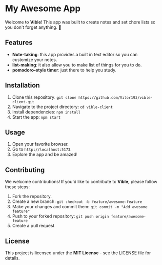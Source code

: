 # My Awesome App

Welcome to **Vible**! This app was built to create notes and set chore lists so you don't forget anything. 🚀

## Features

- **Note-taking**: this app provides a built in text editor so you can customize your notes.
- **list-making**: it also allow you to make list of things for you to do.
- **pomodoro-style timer**: just there to help you study.

## Installation

1. Clone this repository: `git clone https://github.com/Vitor193/vible-client.git`
2. Navigate to the project directory: `cd vible-client`
3. Install dependencies: `npm install`
4. Start the app: `npm start`

## Usage

1. Open your favorite browser.
2. Go to `http://localhost:5173`.
3. Explore the app and be amazed!

## Contributing

We welcome contributions! If you'd like to contribute to **Vible**, please follow these steps:

1. Fork the repository.
2. Create a new branch: `git checkout -b feature/awesome-feature`
3. Make your changes and commit them: `git commit -m "Add awesome feature"`
4. Push to your forked repository: `git push origin feature/awesome-feature`
5. Create a pull request.

## License

This project is licensed under the **MIT License** - see the LICENSE file for details.
